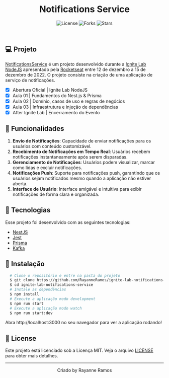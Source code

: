 <h1 align="center"> Notifications Service </h1>

<p  align='center'>
  <img src='https://img.shields.io/badge/license-MIT-%23835afd' alt='License' />
  <img src='https://img.shields.io/badge/forks-MIT-%23835afd' alt='Forks' />
  <img src='https://img.shields.io/badge/stars-MIT-%23835afd' alt='Stars' />
</p>

<br>

## 💻 Projeto
[NotificationsService]() é um projeto desenvolvido durante a [Ignite Lab NodeJS](https://lp.rocketseat.com.br/) apresentado pela [Rocketseat](https://www.rocketseat.com.br/) entre 12 de dezembro a 15 de dezembro de 2022. O projeto consiste na criação de uma
aplicação de serviço de notificações.

  - [x] Abertura Oficial | Ignite Lab NodeJS
  - [x] Aula 01 | Fundamentos do Nest.js & Prisma
  - [x] Aula 02 | Domínio, casos de uso e regras de negócios
  - [x] Aula 03 | Infraestrutura e injeção de dependências
  - [x] After Ignite Lab | Encerramento do Evento

## 🌟 Funcionalidades

1. **Envio de Notificações**: Capacidade de enviar notificações para os usuários com conteúdo customizável. 
2. **Recebimento de Notificações em Tempo Real**: Usuários recebem notificações instantaneamente após serem disparadas. 
3. **Gerenciamento de Notificações**: Usuários podem visualizar, marcar como lidas e excluir notificações.
4. **Notificações Push**: Suporte para notificações push, garantindo que os usuários sejam notificados mesmo quando a aplicação não estiver aberta.
5. **Interface de Usuário**: Interface amigável e intuitiva para exibir notificações de forma clara e organizada.

## 🧪 Tecnologias

Esse projeto foi desenvolvido com as seguintes tecnologias:

  - [NestJS](https://docs.nestjs.com/)
  - [Jest](https://jestjs.io/pt-BR/)
  - [Prisma](https://www.prisma.io/)
  - [Kafka](https://kafka.js.org/)

## 🚀 Instalação

```bash
  # Clone o repositório e entre na pasta do projeto
  $ git clone https://github.com/RayanneRamos/ignite-lab-notifications-service.git
  $ cd ignite-lab-notifications-service
  # Instale as dependências
  $ npm install
  # Execute a aplicação modo development
  $ npm run start
  # Execute a aplicação modo watch
  $ npm run start:dev
```
  Abra http://localhost:3000 no seu navegador para ver a aplicação rodando!

## 📝 License

Este projeto está licenciado sob a Licença MIT. Veja o arquivo [LICENSE](LICENSE) para obter mais detalhes.

---

<p align='center'>Criado by Rayanne Ramos</p>

